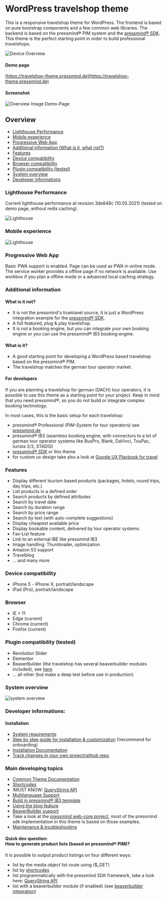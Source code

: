 # WordPress travelshop theme
This is a responsive travelshop theme for WordPress.
The frontend is based on pure bootstrap components and a few common web libraries.
The backend is based on the pressmind® PIM system and the [pressmind® SDK](https://github.com/pressmind/sdk).
This theme is the perfect starting point in order to build professional travelshops.

![Device Overview](./docs/assets/mockup.jpg)

#### Demo page
[https://travelshop-theme.pressmind.de](https://travelshop-theme.pressmind.de)

#### Screenshot
![Overview Image Demo-Page](./docs/assets/overview.jpg)

## Overview
* [Lighthouse Performance](#lighthouse-performance)
* [Mobile experience](#mobile-experience)
* [Progressive Web App](#progressive-web-app)
* [Additional information (What is it, what not?)](#additional-information)
* [Features](#features)
* [Device compatibility](#device-compatibility)
* [Browser compatibility](#browser)
* [Plugin compatibility (tested)](#plugin-compatibility-tested)
* [System overview](#system-overview)
* [Developer informations](#developer-informations)

### Lighthouse Performance
Current lighthouse performance at revision 3de848c (10.05.2021)
(tested on demo page, without redis caching). 

![Lighthouse](./docs/assets/lighthouse.jpg)

### Mobile experience

![Lighthouse](./docs/assets/mobile.jpg)

### Progressive Web App  
Basic PWA support is enabled. Page can be used as PWA in online mode. 
The service worker provides a offline page if no network is available. 
Use workbox if you plan a offline mode or a advanced local caching strategy.

### Additional information
#### What is it not?
* It is not the pressmind's truetravel source, it is just a WordPress integration example for the [pressmind® SDK](https://github.com/pressmind/sdk).
* A full featured, plug & play travelshop.
* It is not a booking engine, but you can integrate your own booking engine or you can use the pressmind® IB3 booking engine.

#### What is it?
* A good starting point for developing a WordPress based travelshop based on the pressmind® PIM.
* The travelshop matches the german tour operator market.

#### For developers
If you are planning a travelshop for german (DACH) tour operators, it is possible to use this theme as a starting point for your project.
Keep in mind that you need pressmind®, so you do not build or integrate complex booking technology.

In most cases, this is the basic setup for each travelshop:
* pressmind® Professional (PIM-System for tour operators) see [pressmind.de](https://www.pressmind.de)
* pressmind® IB3 (seamless booking engine, with connectors to a lot of german tour operator systems like BusPro, Blank, DaVinci, TouPac, turista 2/3, STADIS)
* [pressmind® SDK](https://github.com/pressmind/sdk) or this theme
* for custom ux design take also a look at [Google UX Playbook for travel](https://services.google.com/fh/files/events/pdf_travel_ux_playbook.pdf)

### Features
* Display different tourism based products (packages, hotels, round trips, day trips, etc.)
* List products in a defined order
* Search products by defined attributes
* Search by travel date
* Search by duration range
* Search by price range
* Search by text (with auto-complete suggestions)
* Display cheapest available price
* Display bookable content, delivered by tour operator systems
* Fav-List feature
* Link to an external IBE like pressmind IB3
* Image handling: Thumbnailer, optimization
* Amazon S3 support
* Travelblog
* ... and many more

### Device compatibility
- iPhone 5 - iPhone X, portrait/landscape
- iPad (Pro), portrait/landscape

### Browser
* IE > 11
* Edge (current)
* Chrome (current)
* Firefox (current)

### Plugin compatibility (tested)
* Revolution Slider
* Elementor
* BeaverBuilder (the travelshop has several beaverbuilder modules included), see [here](./docs/readme-beaverbuilder.md)
* ... all other (but make a deep test before use in production)

### System overview

![system overview](./docs/assets/pressmind_travelshop.png)


### Developer informations:

#### Installation
* [System requirements](./docs/readme-system-requirements.md)
* [Step by step guide for installation & customization](./docs/readme-step-by-step-guide.md) (!recommend for onboarding)
* [Installation Documentation](./docs/readme-installation.md)
* [Track changes in your own project/github repo](./docs/readme-track-changes-in-new-projects.md)
  
### Main developing topics
* [Common Theme Documentation](./docs/readme-theme.md)
* [Shortcodes](./docs/readme-shortcodes.md)
* !MUST KNOW:  [QueryString API](./docs/readme-querystring-api.md)
* [Multilanguage Support](./docs/readme-multilanguage.md)
* [Build in pressmind® IB3 template](./docs/readme-ibe-template.md)
* [Using the blog feature](./docs/readme-blog.md)
* [BeaverBuilder support](./docs/readme-beaverbuilder.md)
* Take a look at the [pressmind web-core project](https://github.com/pressmind/web-core-skeleton-basic/#quickstart),
  most of the pressmind sdk implementation in this theme is based on those examples.
* [Maintenance & troubleshooting](./docs/readme-maintenance.md)

#### Quick dev question:<br> How to generate product lists (based on pressmind® PIM)? 
It is possible to output product listings on four different ways:

* list by the media object list route using ($_GET)
* list by [shortcodes](./docs/readme-shortcodes.md)
* list programmatically with the pressmind SDK framework, take a look here: [QueryString API](./docs/readme-querystring-api.md)
* list with a beaverbuilder module (if enabled) (see [beaverbuilder integration](./docs/readme-beaverbuilder.md))


